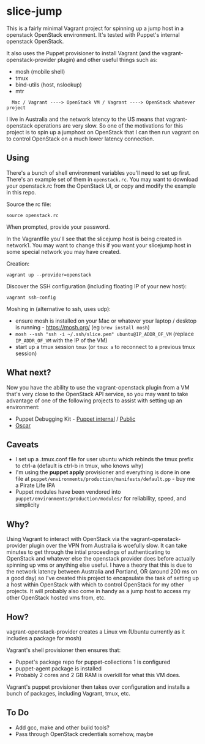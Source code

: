 # slice-jump

This is a fairly minimal Vagrant project for spinning up a jump host in a openstack OpenStack environment. It's tested with Puppet's internal openstack OpenStack.

It also uses the Puppet provisioner to install Vagrant (and the vagrant-openstack-provider plugin) and other useful things such as:
- mosh (mobile shell)
- tmux
- bind-utils (host, nslookup)
- mtr

```
  Mac / Vagrant ----> OpenStack VM / Vagrant ----> OpenStack whatever project
```

I live in Australia and the network latency to the US means that vagrant-openstack operations are very slow. So one of the motivations for this project is to spin up a jumphost on OpenStack that I can then run vagrant on to control OpenStack on a much lower latency connection.

## Using

There's a bunch of shell environment variables you'll need to set up first. There's an example set of them in `openstack.rc`. You may want to download your openstack.rc from the OpenStack UI, or copy and modify the example in this repo.

Source the rc file:

```
source openstack.rc
```

When prompted, provide your password.

In the Vagrantfile you'll see that the slicejump host is being created in network1. You may want to change this if you want your slicejump host in some special network you may have created.

Creation:

```
vagrant up --provider=openstack
```

Discover the SSH configuration (including floating IP of your new host):

```
vagrant ssh-config
```

Moshing in (alternative to ssh, uses udp):
- ensure mosh is installed on your Mac or whatever your laptop / desktop is running - https://mosh.org/ (eg `brew install mosh`)
- `mosh --ssh "ssh -i ~/.ssh/slice.pem" ubuntu@IP_ADDR_OF_VM` (replace `IP_ADDR_OF_VM` with the IP of the VM)
- start up a tmux session `tmux` (or `tmux a` to reconnect to a previous tmux session)

## What next?

Now you have the ability to use the vagrant-openstack plugin from a VM that's very close to the OpenStack API service, so you may want to take advantage of one of the following projects to assist with setting up an environment:

- Puppet Debugging Kit - [Puppet internal](https://github.com/puppetlabs/puppet-debugging-kit) / [Public](https://github.com/sharpie/puppet-debugging-kit)
- [Oscar](https://github.com/oscar-stack/oscar)

## Caveats

- I set up a .tmux.conf file for user ubuntu which rebinds the tmux prefix to ctrl-a (default is ctrl-b in tmux, who knows why)
- I'm using the **puppet apply** provisioner and everything is done in one file at `puppet/environments/production/manifests/default.pp` - buy me a Pirate Life IPA
- Puppet modules have been vendored into `puppet/environments/production/modules/` for reliability, speed, and simplicity

## Why?

Using Vagrant to interact with OpenStack via the vagrant-openstack-provider plugin over the VPN
from Australia is woefully slow. It can take minutes to get through the intial proceedings of
authenticating to OpenStack and whatever else the openstack provider does before actually spinning
up vms or anything else useful. I have a theory that this is due to the network latency between
Australia and Portland, OR (around 200 ms on a good day) so I've created this project to encapsulate
the task of setting up a host within OpenStack with which to control OpenStack for my other projects.
It will probably also come in handy as a jump host to access my other OpenStack hosted vms from, etc.

## How?

vagrant-openstack-provider creates a Linux vm (Ubuntu currently as it includes a package for mosh)

Vagrant's shell provisioner then ensures that:
- Puppet's package repo for puppet-collections 1 is configured
- puppet-agent package is installed
- Probably 2 cores and 2 GB RAM is overkill for what this VM does.

Vagrant's puppet provisioner then takes over configuration and installs a bunch of packages, including Vagrant, tmux, etc.

## To Do

- Add gcc, make and other build tools?
- Pass through OpenStack credentials somehow, maybe

